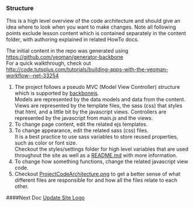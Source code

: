 ### Structure
This is a high level overview of the code architecture and should give an idea where to look when you want to make changes.
Note all following points exclude lesson content which is contained separately in the content folder, with authoring explained in related HowTo docs. 

The initial content in the repo was generated using https://github.com/yeoman/generator-backbone  
For a quick walkthrough, check out http://code.tutsplus.com/tutorials/building-apps-with-the-yeoman-workflow--net-33254  

1. The project follows a pseudo MVC (Model View Controller) structure which is supported by [backbonejs](http://backbonejs.org/).  
Models are represented by the data models and data from the content. 
Views are represented by the template files, the sass (css) that styles that html, and a little bit by the javascript views. 
Controllers are represented by the javascript from main.js and the views.  
2. To change page content, edit the related ejs templates.
3. To change appearance, edit the related sass (css) files.  
It is a best practice to use sass variables to store reused 
properties, such as color or font size.  
Checkout the styles/settings folder for high level variables that are used throughout the site as well 
as a [README.md](https://github.com/OpenPhysProject/OpenPhys/blob/master/app/styles/settings/README.md) with more information.
4. To change how something functions, change the related javascript view code.
5. Checkout [ProjectCodeArchitecture.png](https://github.com/OpenPhysProject/OpenPhys/blob/master/docs/ProjectCodeArchitecture.png) to get a 
better sense of what different files are responsible for and how all the files relate to each other.

####Next Doc
[Update Site Logo](https://github.com/OpenPhysProject/OpenPhys/blob/master/docs/developerDocs/03_Example.md)